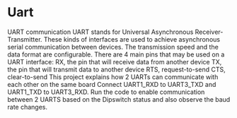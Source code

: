 # Uart
UART communication
UART stands for Universal Asynchronous Receiver-Transmitter.
These kinds of interfaces are used to achieve asynchronous serial communication between devices. The transmission speed and the data format are configurable.
There are 4 main pins that may be used on a UART interface:
    RX, the pin that will receive data from another device
    TX, the pin that will transmit data to another device
    RTS, request-to-send
    CTS, clear-to-send
This project explains how 2 UARTs can communicate with each other on the same board
Connect UART1_RXD to UART3_TXD and UART1_TXD to UART3_RXD.
Run the code to enable communication between 2 UARTS based on the Dipswitch status and also observe the baud rate changes.
